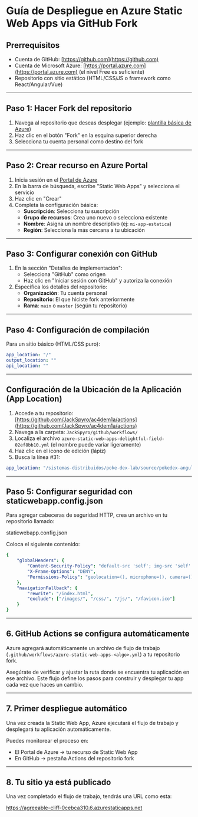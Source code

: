 # Guía de Despliegue en Azure Static Web Apps via GitHub Fork

## Prerrequisitos
- Cuenta de GitHub: [https://github.com](https://github.com)
- Cuenta de Microsoft Azure: [https://portal.azure.com](https://portal.azure.com) (el nivel Free es suficiente)
- Repositorio con sitio estático (HTML/CSS/JS o framework como React/Angular/Vue)

---

## Paso 1: Hacer Fork del repositorio
1. Navega al repositorio que deseas desplegar (ejemplo: [plantilla básica de Azure](https://github.com/Azure-Samples/js-e2e-static-web-app))
2. Haz clic en el botón "Fork" en la esquina superior derecha
3. Selecciona tu cuenta personal como destino del fork

---

## Paso 2: Crear recurso en Azure Portal
1. Inicia sesión en el [Portal de Azure](https://portal.azure.com)
2. En la barra de búsqueda, escribe "Static Web Apps" y selecciona el servicio
3. Haz clic en "Crear"
4. Completa la configuración básica:
   - **Suscripción**: Selecciona tu suscripción
   - **Grupo de recursos**: Crea uno nuevo o selecciona existente
   - **Nombre**: Asigna un nombre descriptivo (ej: `mi-app-estatica`)
   - **Región**: Selecciona la más cercana a tu ubicación

---

## Paso 3: Configurar conexión con GitHub
1. En la sección "Detalles de implementación":
   - Selecciona "GitHub" como origen
   - Haz clic en "Iniciar sesión con GitHub" y autoriza la conexión
2. Especifica los detalles del repositorio:
   - **Organización**: Tu cuenta personal
   - **Repositorio**: El que hiciste fork anteriormente
   - **Rama**: `main` o `master` (según tu repositorio)

---

## Paso 4: Configuración de compilación
Para un sitio básico (HTML/CSS puro):
```yaml
app_location: "/"
output_location: ""
api_location: ""
```
---
## Configuración de la Ubicación de la Aplicación (App Location)

1. Accede a tu repositorio: [https://github.com/JackSpyro/ac4dem1a/actions](https://github.com/JackSpyro/ac4dem1a/actions)  
2. Navega a la carpeta: `JackSpyro/github/workflows/`  
3. Localiza el archivo `azure-static-web-apps-delightful-field-02ef8bb10.yml` (el nombre puede variar ligeramente)  
4. Haz clic en el icono de edición (lápiz)  
5. Busca la línea #31:  

```yaml
app_location: "/sistemas-distribuidos/poke-dex-lab/source/pokedex-angular"
```
---
## Paso 5: Configurar seguridad con staticwebapp.config.json
Para agregar cabeceras de seguridad HTTP, crea un archivo en tu repositorio llamado:

staticwebapp.config.json

Coloca el siguiente contenido:
```yaml
{
    "globalHeaders": {
        "Content-Security-Policy": "default-src 'self'; img-src 'self' https://raw.githubusercontent.com https://pokeapi.co https://www.packages.org/publications/open-access.html",
        "X-Frame-Options": "DENY",
        "Permissions-Policy": "geolocation=(), microphone=(), camera=()"
    },
    "navigationFallback": {
        "rewrite": "/index.html",
        "exclude": ["/images/", "/css/", "/js/", "/favicon.ico"]
    }
}

```
---

## 6. GitHub Actions se configura automáticamente

Azure agregará automáticamente un archivo de flujo de trabajo (`.github/workflows/azure-static-web-apps-<algo>.yml`) a tu repositorio fork.

Asegúrate de verificar y ajustar la ruta donde se encuentra tu aplicación en ese archivo. Este flujo define los pasos para construir y desplegar tu app cada vez que haces un cambio.

---

## 7. Primer despliegue automático

Una vez creada la Static Web App, Azure ejecutará el flujo de trabajo y desplegará tu aplicación automáticamente.

Puedes monitorear el proceso en:
- El Portal de Azure → tu recurso de Static Web App
- En GitHub → pestaña Actions del repositorio fork

---

## 8. Tu sitio ya está publicado

Una vez completado el flujo de trabajo, tendrás una URL como esta:

https://agreeable-cliff-0cebca310.6.azurestaticapps.net

